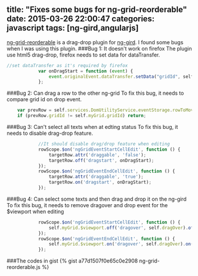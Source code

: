 title: "Fixes some bugs for ng-grid-reorderable"
date: 2015-03-26 22:00:47
categories: javascript
tags: [ng-gird,angularjs]
---
[ng-grid-reorderable](https://github.com/angular-ui/ng-grid/tree/2.x/plugins) is a drag-drop plugin for [ng-gird](https://github.com/angular-ui/ng-grid). I found some bugs when I was using this plugin.
###Bug 1: It doesn't work on firefox
The plugin use html5 drag-drop, firefox needs to set data for dataTransfer.
```javascript
//set dataTransfer as it's required by firefox
            var onDragStart = function (event) {
                event.originalEvent.dataTransfer.setData("gridId", self.myGrid.gridId);
            };
```

###Bug 2: Can drag a row to the other ng-grid
To fix this bug, it needs to compare grid id on drop event.
```javascript  
    var prevRow = self.services.DomUtilityService.eventStorage.rowToMove;
    if (prevRow.gridId != self.myGrid.gridId) return;
```
###Bug 3: Can't select all texts when at edting status
To fix this bug, it needs to disable drag-drop feature.
```javascript
            //It should disable drag/drop feature when editing
            rowScope.$on('ngGridEventStartCellEdit', function () {
                targetRow.attr('draggable', 'false');
                targetRow.off('dragstart', onDragStart);
            });
            rowScope.$on('ngGridEventEndCellEdit', function () {
                targetRow.attr('draggable', 'true');
                targetRow.on('dragstart', onDragStart);
            });
```
###Bug 4: Can select some texts and then drag and drop it on the ng-gird
To fix this bug, it needs to remove dragover and drop event for the $viewport when editing
```javascript
            rowScope.$on('ngGridEventStartCellEdit', function () {
                self.myGrid.$viewport.off('dragover', self.dragOver).off('drop', self.onRowDrop);
            });
            rowScope.$on('ngGridEventEndCellEdit', function () {
                self.myGrid.$viewport.on('dragover', self.dragOver).on('drop', self.onRowDrop);
            });
```
###The codes in gist
{% gist a77d1507f0e65c0e2908 ng-grid-reorderable.js %}
